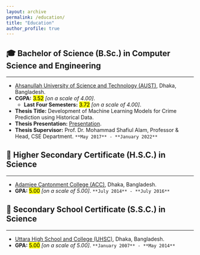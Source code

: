 ```yaml
---
layout: archive
permalink: /education/
title: "Education"
author_profile: true
---
```


## 🎓 Bachelor of Science (B.Sc.) in Computer Science and Engineering

___

* [Ahsanullah University of Science and Technology (AUST)](https://www.aust.edu/), Dhaka, Bangladesh.
* **CGPA:** <mark>3.52</mark> _[on a scale of 4.00]_.
    * **Last Four Semesters:** <mark>3.72</mark> _[on a scale of 4.00]_.
* **Thesis Title:** Development of Machine Learning Models for Crime Prediction using Historical Data.
* **Thesis Presentation:** [Presentation](https://abuubaida.github.io/education/).
* **Thesis Supervisor:** Prof. Dr. Mohammad Shafiul Alam, Professor & Head, CSE Department.
`**May 2017** - **January 2022**`



## 🏫 Higher Secondary Certificate (H.S.C.) in Science

___

* [Adamjee Cantonment College (ACC)](http://mail.acc.edu.bd/), Dhaka, Bangladesh.
* **GPA:** <mark>5.00</mark> _[on a scale of 5.00]_.
`**July 2014** - **July 2016**`



## 🏫 Secondary School Certificate (S.S.C.) in Science

___

* [Uttara High School and College (UHSC)](http://uhscdhaka.edu.bd/), Dhaka, Bangladesh.
* **GPA:** <mark>5.00</mark> _[on a scale of 5.00]_.
`**January 2007** - **May 2014**`

